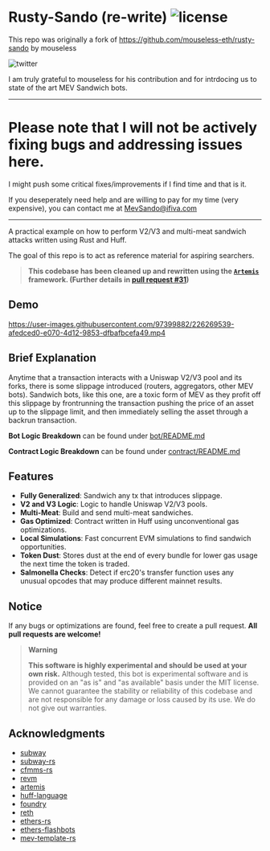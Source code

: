 # Rusty-Sando (re-write) ![license](https://img.shields.io/badge/License-MIT-green.svg?label=license) 

This repo was originally a fork of https://github.com/mouseless-eth/rusty-sando by mouseless 

![twitter](https://img.shields.io/twitter/follow/0xMouseless?style=social)

I am truly grateful to mouseless for his contribution and for intrdocing us to state of the art MEV Sandwich bots.

------------------------------------------------------------------------------------------------------------------------------------

# Please note that I will not be actively fixing bugs and addressing issues here. 

I might push some critical fixes/improvements if I find time and that is it.

If you deseperately need help and are willing to pay for my time (very expensive), you can contact me at MevSando@ifiva.com

-------------------------------------------------------------------------------------------------------------------------------------


A practical example on how to perform V2/V3 and multi-meat sandwich attacks written using Rust and Huff.

The goal of this repo is to act as reference material for aspiring searchers. 

> **This codebase has been cleaned up and rewritten using the [`Artemis`](https://github.com/paradigmxyz/artemis) framework. (Further details in [pull request #31](https://github.com/mouseless-eth/rusty-sando/pull/31#issue-1818492576))**

## Demo
https://user-images.githubusercontent.com/97399882/226269539-afedced0-e070-4d12-9853-dfbafbcefa49.mp4

## Brief Explanation
Anytime that a transaction interacts with a Uniswap V2/V3 pool and its forks, there is some slippage introduced (routers, aggregators, other MEV bots). Sandwich bots, like this one, are a toxic form of MEV as they profit off this slippage by frontrunning the transaction pushing the price of an asset up to the slippage limit, and then immediately selling the asset through a backrun transaction.

**Bot Logic Breakdown** can be found under [bot/README.md](https://github.com/mouseless-eth/rusty-sando/tree/master/bot)

**Contract Logic Breakdown** can be found under [contract/README.md](https://github.com/mouseless-eth/rusty-sando/tree/master/contract)

## Features
- **Fully Generalized**: Sandwich any tx that introduces slippage.
- **V2 and V3 Logic**: Logic to handle Uniswap V2/V3 pools.
- **Multi-Meat**: Build and send multi-meat sandwiches.
- **Gas Optimized**: Contract written in Huff using unconventional gas optimizations.
- **Local Simulations**: Fast concurrent EVM simulations to find sandwich opportunities. 
- **Token Dust**: Stores dust at the end of every bundle for lower gas usage the next time the token is traded. 
- **Salmonella Checks**: Detect if erc20's transfer function uses any unusual opcodes that may produce different mainnet results.

## Notice
If any bugs or optimizations are found, feel free to create a pull request. **All pull requests are welcome!** 

> **Warning**
>
> **This software is highly experimental and should be used at your own risk.** Although tested, this bot is experimental software and is provided on an "as is" and "as available" basis under the MIT license. We cannot guarantee the stability or reliability of this codebase and are not responsible for any damage or loss caused by its use. We do not give out warranties. 

## Acknowledgments
- [subway](https://github.com/libevm/subway)
- [subway-rs](https://github.com/refcell/subway-rs)
- [cfmms-rs](https://github.com/0xKitsune/cfmms-rs)
- [revm](https://github.com/bluealloy/revm)
- [artemis](https://github.com/paradigmxyz/artemis)
- [huff-language](https://github.com/huff-language/huff-rs)
- [foundry](https://github.com/foundry-rs/foundry)
- [reth](https://github.com/paradigmxyz/reth)
- [ethers-rs](https://github.com/gakonst/ethers-rs)
- [ethers-flashbots](https://github.com/onbjerg/ethers-flashbots)
- [mev-template-rs](https://github.com/degatchi/mev-template-rs)
